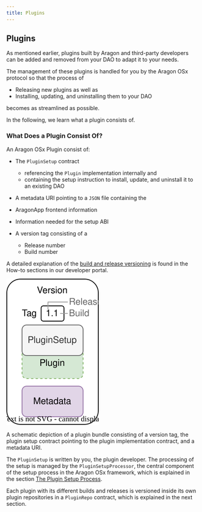 ```yaml
---
title: Plugins
---
```


## Plugins

As mentioned earlier, plugins built by Aragon and third-party developers can be added and removed from your DAO to adapt it to your needs.

The management of these plugins is handled for you by the Aragon OSx protocol so that the process of

- Releasing new plugins as well as
- Installing, updating, and uninstalling them to your DAO

becomes as streamlined as possible.

In the following, we learn what a plugin consists of.

<!-- Add subgraphic from the framework overview main graphic-->

### What Does a Plugin Consist Of?

An Aragon OSx Plugin consist of:

- The `PluginSetup` contract

  - referencing the `Plugin` implementation internally and
  - containing the setup instruction to install, update, and uninstall it to an existing DAO

- A metadata URI pointing to a `JSON` file containing the

- AragonApp frontend information
- Information needed for the setup ABI

- A version tag consisting of a

  - Release number
  - Build number

A detailed explanation of the [build and release versioning](../../../02-how-to-guides/02-plugin-development/07-publication/01-versioning.md) is found in the How-to sections in our developer portal.

<div class="center-column">

![](./plugin-version.drawio.svg)

<p class="caption">
  A schematic depiction of a plugin bundle consisting of a version tag, the plugin setup contract pointing to the plugin implementation contract, and a metadata URI.
</p>

</div>

The `PluginSetup` is written by you, the plugin developer. The processing of the setup is managed by the `PluginSetupProcessor`, the central component of the setup process in the Aragon OSx framework, which is explained in the section [The Plugin Setup Process](./02-plugin-setup/index.md).

Each plugin with its different builds and releases is versioned inside its own plugin repositories in a `PluginRepo` contract, which is explained in the next section.
